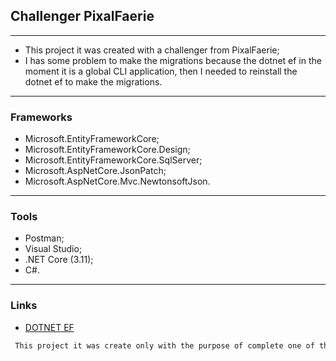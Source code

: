 ﻿## Challenger PixalFaerie
---

- This project it was created with a challenger from PixalFaerie;
- I has some problem to make the migrations because the dotnet ef in the moment it is a global CLI application, then I needed to reinstall the dotnet ef to make the migrations.
---
### Frameworks
- Microsoft.EntityFrameworkCore;
- Microsoft.EntityFrameworkCore.Design;
- Microsoft.EntityFrameworkCore.SqlServer;
- Microsoft.AspNetCore.JsonPatch;
- Microsoft.AspNetCore.Mvc.NewtonsoftJson.
---

### Tools
- Postman;
- Visual Studio;
- .NET Core (3.11);
- C#.
---
### Links
- [DOTNET EF](https://www.nuget.org/packages/dotnet-ef/3.0.0)
```diff
 This project it was create only with the purpose of complete one of the challenger to work in the PixalFaerie.
 ```
